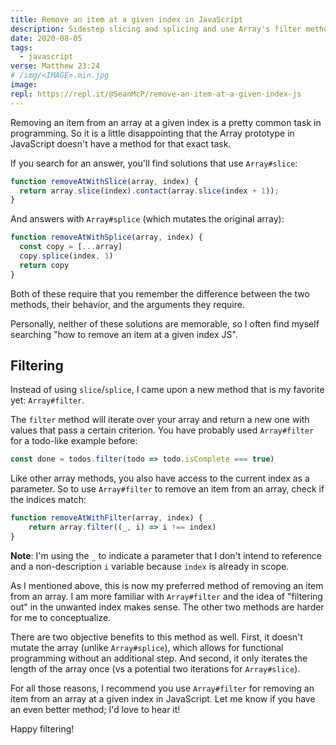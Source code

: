 ```yaml
---
title: Remove an item at a given index in JavaScript
description: Sidestep slicing and splicing and use Array's filter method for a no-hassle solution.
date: 2020-08-05
tags:
  - javascript
verse: Matthew 23:24
# /img/<IMAGE>.min.jpg
image:
repl: https://repl.it/@SeanMcP/remove-an-item-at-a-given-index-js
---
```


Removing an item from an array at a given index is a pretty common task in programming. So it is a little disappointing that the Array prototype in JavaScript doesn't have a method for that exact task.

If you search for an answer, you'll find solutions that use `Array#slice`:

```js
function removeAtWithSlice(array, index) {
  return array.slice(index).contact(array.slice(index + 1));
}
```

And answers with `Array#splice` (which mutates the original array):

```js
function removeAtWithSplice(array, index) {
  const copy = [...array]
  copy.splice(index, 1)
  return copy
}
```

Both of these require that you remember the difference between the two methods, their behavior, and the arguments they require.

Personally, neither of these solutions are memorable, so I often find myself searching "how to remove an item at a given index JS".

## Filtering

Instead of using `slice`/`splice`, I came upon a new method that is my favorite yet: `Array#filter`.

The `filter` method will iterate over your array and return a new one with values that pass a certain criterion. You have probably used `Array#filter` for a todo-like example before:

```js
const done = todos.filter(todo => todo.isComplete === true)
```

Like other array methods, you also have access to the current index as a parameter. So to use `Array#filter` to remove an item from an array, check if the indices match:

```js
function removeAtWithFilter(array, index) {
    return array.filter((_, i) => i !== index)
}
```

**Note**: I'm using the `_` to indicate a parameter that I don't intend to reference and a non-description `i` variable because `index` is already in scope.

As I mentioned above, this is now my preferred method of removing an item from an array. I am more familiar with `Array#filter` and the idea of "filtering out" in the unwanted index makes sense. The other two methods are harder for me to conceptualize.

There are two objective benefits to this method as well. First, it doesn't mutate the array (unlike `Array#splice`), which allows for functional programming without an additional step. And second, it only iterates the length of the array once (vs a potential two iterations for `Array#slice`).

For all those reasons, I recommend you use `Array#filter` for removing an item from an array at a given index in JavaScript. Let me know if you have an even better method; I'd love to hear it!

Happy filtering!
